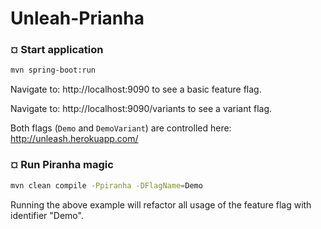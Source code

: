 # Unleah-Prianha 

### ¤ Start application

```sh
mvn spring-boot:run
```

Navigate to: http://localhost:9090 to see a basic feature flag. 

Navigate to: http://localhost:9090/variants to see a variant flag.

Both flags (`Demo` and `DemoVariant`) are controlled here:
http://unleash.herokuapp.com/


### ¤ Run Piranha magic

```sh
mvn clean compile -Ppiranha -DFlagName=Demo
```

Running the above example will refactor all usage of the feature flag with identifier "Demo".